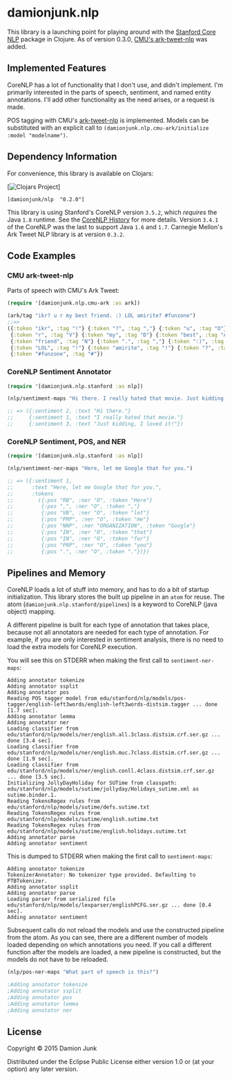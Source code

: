 # damionjunk.nlp

This library is a launching point for playing around with the [Stanford Core NLP](http://nlp.stanford.edu/software/corenlp.shtml) package in Clojure.
As of version 0.3.0, [CMU's ark-tweet-nlp](http://www.ark.cs.cmu.edu/TweetNLP/) was added.

## Implemented Features

CoreNLP has a lot of functionality that I don't use, and didn't implement.
I'm primarily interested in the parts of speech, sentiment, and named entity annotations.
I'll add other functionality as the need arises, or a request is made.

POS tagging with CMU's [ark-tweet-nlp](https://github.com/brendano/ark-tweet-nlp/) is implemented.
Models can be substituted with an explicit call to `(damionjunk.nlp.cmu-ark/initialize :model "modelname")`.

## Dependency Information

For convenience, this library is available on Clojars:

[![Clojars Project](http://clojars.org/damionjunk/nlp/latest-version.svg)]

```
[damionjunk/nlp  "0.2.0"]
```

This library is using Stanford's CoreNLP version `3.5.2`, which *requires* the Java `1.8` runtime.
See the [CoreNLP History](http://nlp.stanford.edu/software/corenlp.shtml#history) for more details.
Version `3.4.1` of the CoreNLP was the last to support Java `1.6` and `1.7`.
Carnegie Mellon's Ark Tweet NLP library is at version `0.3.2`.

## Code Examples

### CMU ark-tweet-nlp

Parts of speech with CMU's Ark Tweet:

```clojure
(require '[damionjunk.nlp.cmu-ark :as ark])

(ark/tag "ikr? u r my best friend. :) LOL amirite? #funzone")
;;=>
({:token "ikr", :tag "!"} {:token "?", :tag ","} {:token "u", :tag "O"}
 {:token "r", :tag "V"} {:token "my", :tag "D"} {:token "best", :tag "A"}
 {:token "friend", :tag "N"} {:token ".", :tag ","} {:token ":)", :tag "E"}
 {:token "LOL", :tag "!"} {:token "amirite", :tag "!"} {:token "?", :tag ","}
 {:token "#funzone", :tag "#"})
```

### CoreNLP Sentiment Annotator

```clojure
(require '[damionjunk.nlp.stanford :as nlp])

(nlp/sentiment-maps "Hi there. I really hated that movie. Just kidding, I loved it!")

;; => ({:sentiment 2, :text "Hi there."}
;;     {:sentiment 1, :text "I really hated that movie."}
;;     {:sentiment 3, :text "Just kidding, I loved it!"})

```

### CoreNLP Sentiment, POS, and NER

```clojure
(require '[damionjunk.nlp.stanford :as nlp])

(nlp/sentiment-ner-maps "Here, let me Google that for you.")

;; => ({:sentiment 1,
;;      :text "Here, let me Google that for you.",
;;      :tokens
;;        ({:pos "RB", :ner "O", :token "Here"}
;;         {:pos ",", :ner "O", :token ","}
;;         {:pos "VB", :ner "O", :token "let"}
;;         {:pos "PRP", :ner "O", :token "me"}
;;         {:pos "NNP", :ner "ORGANIZATION", :token "Google"}
;;         {:pos "IN", :ner "O", :token "that"}
;;         {:pos "IN", :ner "O", :token "for"}
;;         {:pos "PRP", :ner "O", :token "you"}
;;         {:pos ".", :ner "O", :token "."})})
```

## Pipelines and Memory

CoreNLP loads a lot of stuff into memory, and has to do a bit of startup initialization.
This library stores the built up pipeline in an `atom` for reuse.
The atom (`damionjunk.nlp.stanford/pipelines`) is a keyword to CoreNLP (java object) mapping.

A different pipeline is built for each type of annotation that takes place, because
not all annotators are needed for each type of annotation.
For example, if you are only interested in sentiment analysis, there is no need to load the extra models for CoreNLP execution.

You will see this on STDERR when making the first call to `sentiment-ner-maps`:

```
Adding annotator tokenize
Adding annotator ssplit
Adding annotator pos
Reading POS tagger model from edu/stanford/nlp/models/pos-tagger/english-left3words/english-left3words-distsim.tagger ... done [1.7 sec].
Adding annotator lemma
Adding annotator ner
Loading classifier from edu/stanford/nlp/models/ner/english.all.3class.distsim.crf.ser.gz ... done [3.4 sec].
Loading classifier from edu/stanford/nlp/models/ner/english.muc.7class.distsim.crf.ser.gz ... done [1.9 sec].
Loading classifier from edu/stanford/nlp/models/ner/english.conll.4class.distsim.crf.ser.gz ... done [3.5 sec].
Initializing JollyDayHoliday for SUTime from classpath: edu/stanford/nlp/models/sutime/jollyday/Holidays_sutime.xml as sutime.binder.1.
Reading TokensRegex rules from edu/stanford/nlp/models/sutime/defs.sutime.txt
Reading TokensRegex rules from edu/stanford/nlp/models/sutime/english.sutime.txt
Reading TokensRegex rules from edu/stanford/nlp/models/sutime/english.holidays.sutime.txt
Adding annotator parse
Adding annotator sentiment
```

This is dumped to STDERR when making the first call to `sentiment-maps`:

```
Adding annotator tokenize
TokenizerAnnotator: No tokenizer type provided. Defaulting to PTBTokenizer.
Adding annotator ssplit
Adding annotator parse
Loading parser from serialized file edu/stanford/nlp/models/lexparser/englishPCFG.ser.gz ... done [0.4 sec].
Adding annotator sentiment
```

Subsequent calls do not reload the models and use the constructed pipeline from the atom.
As you can see, there are a different number of models loaded depending on which annotations you need.
If you call a different function after the models are loaded, a new pipeline is constructed, but the models do not have to be reloaded.

```clojure
(nlp/pos-ner-maps "What part of speech is this?")

;Adding annotator tokenize
;Adding annotator ssplit
;Adding annotator pos
;Adding annotator lemma
;Adding annotator ner
```

## License

Copyright © 2015 Damion Junk

Distributed under the Eclipse Public License either version 1.0 or (at your option) any later version.